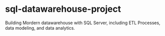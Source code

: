 # sql-datawarehouse-project
Building Mordern datawarehouse with SQL Server, including ETL Processes, data modeling, and data analytics.
